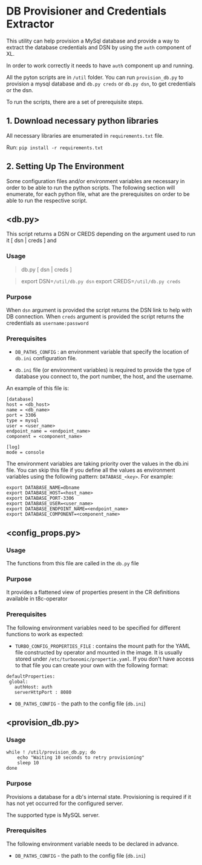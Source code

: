 # DB Provisioner and Credentials Extractor

This utility can help provision a MySql database and provide a way to extract the database credentials and DSN by using the `auth` component of 
XL.

In order to work correctly it needs to have `auth` component up and running.

All the pyton scripts are in `/util` folder. You can run `provision_db.py` to provision a 
mysql database and `db.py creds` or `db.py dsn`, to get credentials or the dsn.

To run the scripts, there are a set of prerequisite steps.

## 1. Download necessary python libraries

All necessary libraries are enumerated in `requirements.txt` file.

Run: ```pip install -r requirements.txt ```

## 2. Setting Up The Environment

Some configuration files and/or environment variables are necessary in order to be able to run 
the python scripts. The following section will enumerate, for each python file, what are the 
prerequisites on order to be able to run the respective script.

## <db.py>

This script returns a DSN or CREDS depending on the argument used to run it [ dsn | creds ] and 


### Usage
> db.py [ dsn | creds ]
 
> export DSN=`/util/db.py dsn` 
> export CREDS=`/util/db.py creds`

### Purpose

When `dsn` argument is provided the script returns the DSN link to help with DB connection.
When `creds` argument is provided the script returns the credentials as `username:password`

### Prerequisites

* `DB_PATHS_CONFIG` : an environment variable that specify the location of `db.ini` configuration 
file.

* `db.ini` file (or environment variables) is required to provide the type of database you 
connect to, the port number, the host, and the username.

An example of this file is:
```renderscript
[database]
host = <db_host>
name = <db_name>
port = 3306
type = mysql
user = <user_name>
endpoint_name = <endpoint_name>
component = <component_name>

[log]
mode = console
```

The environment variables are taking priority over the values in the db.ini file. You can skip 
this file if you define all the values as environment variables using the following pattern: 
`DATABASE_<key>`. For example:
```renderscript
export DATABASE_NAME=dbname
export DATABASE_HOST=<host_name>
export DATABASE_PORT-3306
export DATABASE_USER=<user_name>
export DATABASE_ENDPOINT_NAME=<endpoint_name>
export DATABASE_COMPONENT=<component_name>
```
## <config_props.py>

### Usage

The functions from this file are called in the `db.py` file

### Purpose

It provides a flattened view of properties present in the CR definitions available in t8c-operator

### Prerequisites

The following environment variables need to be specified for different functions to work as 
expected:

* `TURBO_CONFIG_PROPERTIES_FILE` : contains the mount path for the YAML file constructed by 
operator and mounted in the image. It is usually stored under `/etc/turbonomic/propertie.yaml`. 
  If you don't have access to that file you can create your own with the following format:
 ```renderscript
defaultProperties:
  global:
    authHost: auth
    serverHttpPort : 8080
```
* `DB_PATHS_CONFIG` - the path to the config file (`db.ini`) 

## <provision_db.py>

### Usage

```renderscript
while ! /util/provision_db.py; do
    echo "Waiting 10 seconds to retry provisioning"
    sleep 10
done
```
### Purpose

Provisions a database for a db's internal state.
Provisioning is required if it has not yet occurred for the configured server.

The supported type is MySQL server.

### Prerequisites

The following environment variable needs to be declared in advance.

* `DB_PATHS_CONFIG` - the path to the config file (`db.ini`)
